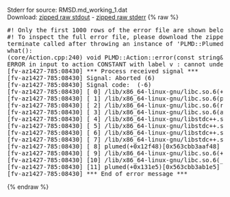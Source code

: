 Stderr for source:  RMSD.md_working_1.dat   
Download: [zipped raw stdout](RMSD.md_working_1.dat.plumed.stdout.txt.zip) - [zipped raw stderr](RMSD.md_working_1.dat.plumed.stderr.txt.zip) 
{% raw %}
<pre>
#! Only the first 1000 rows of the error file are shown below
#! To inspect the full error file, please download the zipped raw stderr file above
terminate called after throwing an instance of 'PLMD::Plumed::ExceptionError'
what():
(core/Action.cpp:240) void PLMD::Action::error(const string&) const
ERROR in input to action CONSTANT with label v : cannot understand the following words from the input line : NCOLS=12, NROWS=2
[fv-az1427-785:08430] *** Process received signal ***
[fv-az1427-785:08430] Signal: Aborted (6)
[fv-az1427-785:08430] Signal code:  (-6)
[fv-az1427-785:08430] [ 0] /lib/x86_64-linux-gnu/libc.so.6(+0x42520)[0x7f90d8042520]
[fv-az1427-785:08430] [ 1] /lib/x86_64-linux-gnu/libc.so.6(pthread_kill+0x12c)[0x7f90d80969fc]
[fv-az1427-785:08430] [ 2] /lib/x86_64-linux-gnu/libc.so.6(raise+0x16)[0x7f90d8042476]
[fv-az1427-785:08430] [ 3] /lib/x86_64-linux-gnu/libc.so.6(abort+0xd3)[0x7f90d80287f3]
[fv-az1427-785:08430] [ 4] /lib/x86_64-linux-gnu/libstdc++.so.6(+0xa2b9e)[0x7f90d84a2b9e]
[fv-az1427-785:08430] [ 5] /lib/x86_64-linux-gnu/libstdc++.so.6(+0xae20c)[0x7f90d84ae20c]
[fv-az1427-785:08430] [ 6] /lib/x86_64-linux-gnu/libstdc++.so.6(+0xae277)[0x7f90d84ae277]
[fv-az1427-785:08430] [ 7] /lib/x86_64-linux-gnu/libstdc++.so.6(__cxa_rethrow+0x4b)[0x7f90d84ae52b]
[fv-az1427-785:08430] [ 8] plumed(+0x12f48)[0x563cbb3aaf48]
[fv-az1427-785:08430] [ 9] /lib/x86_64-linux-gnu/libc.so.6(+0x29d90)[0x7f90d8029d90]
[fv-az1427-785:08430] [10] /lib/x86_64-linux-gnu/libc.so.6(__libc_start_main+0x80)[0x7f90d8029e40]
[fv-az1427-785:08430] [11] plumed(+0x131e5)[0x563cbb3ab1e5]
[fv-az1427-785:08430] *** End of error message ***
</pre>
{% endraw %}
